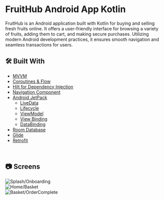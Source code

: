# FruitHub Android App Kotlin
FruitHub is an Android application built with Kotlin for buying and selling fresh fruits online. It offers a user-friendly interface for browsing a variety of fruits, adding them to cart, and making secure purchases. Utilizing modern Android development practices, it ensures smooth navigation and seamless transactions for users.
</br>
## 🛠 Built With
- [MVVM](https://www.digitalocean.com/community/tutorials/android-mvvm-design-pattern)
- [Coroutines & Flow](https://developer.android.com/kotlin/flow)
- [Hilt for Dependency Injection](https://developer.android.com/training/dependency-injection/hilt-android)
- [Navigation Component](https://developer.android.com/guide/navigation/navigation-getting-started)
- [Android JetPack](https://developer.android.com/jetpack)
    - [LiveData](https://developer.android.com/topic/libraries/architecture/livedata)
    - [Lifecycle](https://developer.android.com/topic/libraries/architecture/lifecycle)
    - [ViewModel](https://developer.android.com/topic/libraries/architecture/viewmodel)
    - [View Binding](https://developer.android.com/topic/libraries/view-binding)
    - [DataBinding](https://developer.android.com/topic/libraries/view-binding)
- [Room Database](https://developer.android.com/training/data-storage/room)
- [Glide](https://github.com/bumptech/glide)
- [Retrofit](https://square.github.io/retrofit)

</br>

## 📷 Screens
![Splash/Onboarding](https://github.com/alijanmirzayev/FruitHubApp_Kotlin/assets/117976622/9c7b31d9-cfea-424b-9e8e-1b79f5557b0d)
</br>
![Home/Basket](https://github.com/alijanmirzayev/FruitHubApp_Kotlin/assets/117976622/8c454123-f72d-4b26-b308-092027602e28)
</br>
![Basket/OrderComplete](https://github.com/alijanmirzayev/FruitHubApp_Kotlin/assets/117976622/c640f866-eae6-4215-98ad-09b001682928)
